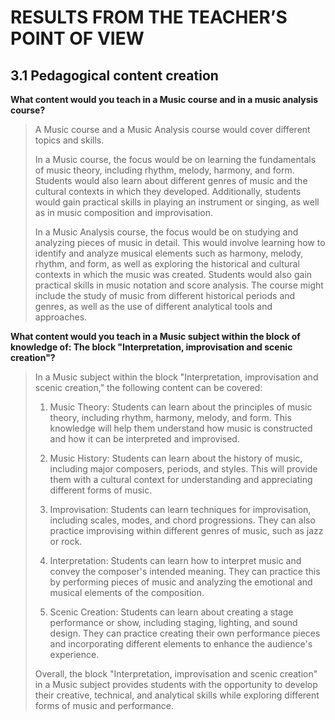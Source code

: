 # RESULTS FROM THE TEACHER’S POINT OF VIEW

## 3.1 Pedagogical content creation

**What content would you teach in a Music course and in a music analysis course?**

> A Music course and a Music Analysis course would cover different topics and skills.
> 
> In a Music course, the focus would be on learning the fundamentals of music theory, including rhythm, melody, harmony, and form. Students would also learn about different genres of music and the cultural contexts in which they developed. Additionally, students would gain practical skills in playing an instrument or singing, as well as in music composition and improvisation.
> 
> In a Music Analysis course, the focus would be on studying and analyzing pieces of music in detail. This would involve learning how to identify and analyze musical elements such as harmony, melody, rhythm, and form, as well as exploring the historical and cultural contexts in which the music was created. Students would also gain practical skills in music notation and score analysis. The course might include the study of music from different historical periods and genres, as well as the use of different analytical tools and approaches.


**What content would you teach in a Music subject within the block of knowledge of: The block "Interpretation, improvisation and scenic creation"?**

> In a Music subject within the block "Interpretation, improvisation and scenic creation," the following content can be covered:
> 
> 1. Music Theory: Students can learn about the principles of music theory, including rhythm, harmony, melody, and form. This knowledge will help them understand how music is constructed and how it can be interpreted and improvised.
> 
> 2. Music History: Students can learn about the history of music, including major composers, periods, and styles. This will provide them with a cultural context for understanding and appreciating different forms of music.
> 
> 3. Improvisation: Students can learn techniques for improvisation, including scales, modes, and chord progressions. They can also practice improvising within different genres of music, such as jazz or rock.
> 
> 4. Interpretation: Students can learn how to interpret music and convey the composer's intended meaning. They can practice this by performing pieces of music and analyzing the emotional and musical elements of the composition.
> 
> 5. Scenic Creation: Students can learn about creating a stage performance or show, including staging, lighting, and sound design. They can practice creating their own performance pieces and incorporating different elements to enhance the audience's experience.
> 
> Overall, the block "Interpretation, improvisation and scenic creation" in a Music subject provides students with the opportunity to develop their creative, technical, and analytical skills while exploring different forms of music and performance.
